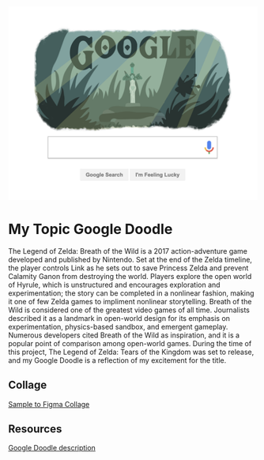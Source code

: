 ![Preview Image. A sword in a stone that lifts up heroically.](/Google-Doodle-Preview.png "Preview")


# My Topic Google Doodle

The Legend of Zelda: Breath of the Wild is a 2017 action-adventure game developed and published by Nintendo. Set at the end of the Zelda timeline, the player controls Link as he sets out to save Princess Zelda and prevent Calamity Ganon from destroying the world. Players explore the open world of Hyrule, which is unstructured and encourages exploration and experimentation; the story can be completed in a nonlinear fashion, making it one of few Zelda games to impliment nonlinear storytelling. Breath of the Wild is considered one of the greatest video games of all time. Journalists described it as a landmark in open-world design for its emphasis on experimentation, physics-based sandbox, and emergent gameplay. Numerous developers cited Breath of the Wild as inspiration, and it is a popular point of comparison among open-world games. During the time of this project, The Legend of Zelda: Tears of the Kingdom was set to release, and my Google Doodle is a reflection of my excitement for the title.

## Collage

[Sample to Figma Collage]([https://www.figma.com/file/KIEiC0Tgx5IF1BhpTLZhn0/Google-Doodle?node-id=0%3A1](https://www.figma.com/file/fyAQbIXpCr3pBomwa9JXJ8/Google-Doodle-Style-Tile?type=design&node-id=0%3A1&mode=design&t=rpw5oDOi6onjNo6d-1)https://www.figma.com/file/fyAQbIXpCr3pBomwa9JXJ8/Google-Doodle-Style-Tile?type=design&node-id=0%3A1&mode=design&t=rpw5oDOi6onjNo6d-1)

## Resources

[Google Doodle description](https://en.wikipedia.org/wiki/The_Legend_of_Zelda:_Breath_of_the_Wild)


